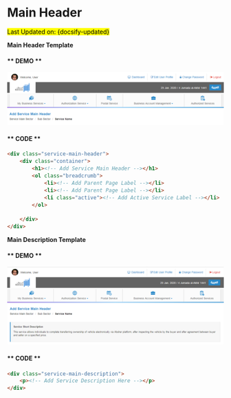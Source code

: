# Main Header
<mark>Last Updated on: {docsify-updated}</mark>

**Main Header Template**

<!-- tabs:start -->

#### ** DEMO **

![Service Main Header](images/main-header.PNG "Service Main Header")

#### ** CODE **

```HTML
<div class="service-main-header">
	<div class="container">
		<h1><!-- Add Service Main Header --></h1>		
		<ol class="breadcrumb">
			<li><!-- Add Parent Page Label --></li>
			<li><!-- Add Parent Page Label --></li>
			<li class="active"><!-- Add Active Service Label --></li>
		</ol>

	</div>
</div>
```

<!-- tabs:end -->



**Main Description Template**

<!-- tabs:start -->

#### ** DEMO **

![Service Main Description](images/main-description.PNG "Service Main Description")

#### ** CODE **

```HTML
<div class="service-main-description">
	<p><!-- Add Service Description Here --></p>
</div>
```

<!-- tabs:end -->